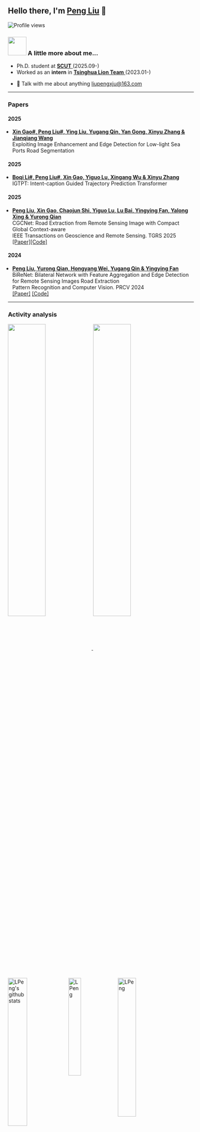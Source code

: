 <!-- <p align="center"><img src="assets/whiteflower.jpg"/></p> -->
<!-- <p align="center"><img src="assets/violin1.jpg"/> -->

## Hello there, I'm [Peng Liu](https://github.com/LPeng625) 👋
![Profile views](https://komarev.com/ghpvc/?username=LPeng625&color=brightgreen)


<!-- <img align="left" alt="Readme Quotes" src="https://quotes-github-readme.vercel.app/api?type=horizontal" width='95%'/> -->

  
### <img src="https://media0.giphy.com/media/v1.Y2lkPTc5MGI3NjExa2hod2dwamRndmhrMjJyOTljc3NwNmFlcmlqOXRwaHhwajViNmVjZiZlcD12MV9pbnRlcm5hbF9naWZfYnlfaWQmY3Q9Zw/3NjABnBOieYQE4BpkP/giphy.gif" width="50"> A little more about me...  

- Ph.D. student at [**SCUT** ](https://www.scut.edu.cn/) (2025.09-)
- Worked as an **intern** in [**Tsinghua Lion Team** ](https://www.svm.tsinghua.edu.cn/) (2023.01-)
<!--- Earned a Master of Engineering (M.E.) degree from [**Xinjiang University** ](https://www.xju.edu.cn/)  (2022.09-2025.06) -->
- 💬 Talk with me about anything [liupengxju@163.com](mailto:liupengxju@163.com)

<!-- ### Motto

<img align="center" alt="Readme Quotes" src="./assets/meishuzi.jpg" width='95%'/>
<br/> -->

---

### Papers

#### 2025
<ul style="padding-left:12px;">
    <li>
    	<p>
		<font class="font_nyw_paper_name"><b><a href="https://github.com/LPeng625">Xin Gao#, Peng Liu#, Ying Liu, Yugang Qin, Yan Gong, Xinyu Zhang & Jianqiang Wang</a></b></font><br />
		<font class="font_nyw_paper_title">Exploiting Image Enhancement and Edge Detection for Low-light Sea Ports Road Segmentation</font><br />
     	</p>
   </li>
</ul>

#### 2025
<ul style="padding-left:12px;">
    <li>
    	<p>
		<font class="font_nyw_paper_name"><b><a href="https://github.com/LPeng625">Boqi Li#, Peng Liu#, Xin Gao, Yiguo Lu, Xingang Wu & Xinyu Zhang</a></b></font><br />
		<font class="font_nyw_paper_title">IGTPT: Intent-caption Guided Trajectory Prediction Transformer</font><br />
     	</p>
   </li>
</ul>

#### 2025
<ul style="padding-left:12px;">
    <li>
    	<p>
		<font class="font_nyw_paper_name"><b><a href="https://github.com/LPeng625">Peng Liu, Xin Gao, Chaojun Shi, Yiguo Lu, Lu Bai, Yingying Fan, Yalong Xing & Yurong Qian</a></b></font><br />
		<font class="font_nyw_paper_title">CGCNet: Road Extraction from Remote Sensing Image with Compact Global Context-aware</font><br />
		<font class="font_nyw_paper_description">IEEE Transactions on Geoscience and Remote Sensing. TGRS 2025</font> <font class="font_nyw_paper_ALei"></font><br />
		<a href="https://ieeexplore.ieee.org/abstract/document/11097289">[Paper]</a><a href="https://github.com/LPeng625/CGCNet">[Code]</a>
     	</p>
   </li>
</ul>

#### 2024
<ul style="padding-left:12px;">
    <li>
    	<p>
		<font class="font_nyw_paper_name"><b><a href="https://github.com/LPeng625">Peng Liu, Yurong Qian, Hongyang Wei, Yugang Qin & Yingying Fan</a></b></font><br />
		<font class="font_nyw_paper_title">BiReNet: Bilateral Network with Feature Aggregation and Edge Detection for Remote Sensing Images Road Extraction</font><br />
		<font class="font_nyw_paper_description">Pattern Recognition and Computer Vision. PRCV 2024</font> <font class="font_nyw_paper_ALei"></font><br />
		<a href="https://link.springer.com/chapter/10.1007/978-981-97-8493-6_28">[Paper]</a> <a href="https://github.com/LPeng625/BiReNet">[Code]</a>
     	</p>
   </li>
</ul>

---

<!-- ### Languages and Tools

 <code><img height="20" src="https://raw.githubusercontent.com/devicons/devicon/master/icons/java/java-original.svg"></code>
<code><img height="20" src="https://raw.githubusercontent.com/devicons/devicon/master/icons/linux/linux-original.svg"></code>
<code><img height="20" src="https://raw.githubusercontent.com/devicons/devicon/master/icons/mysql/mysql-original-wordmark.svg"></code>
<code><img height="20" src="https://www.vectorlogo.zone/logos/opencv/opencv-icon.svg"></code>
<code><img height="20" src="https://raw.githubusercontent.com/devicons/devicon/master/icons/python/python-original.svg"></code>
<code><img height="20" src="https://www.vectorlogo.zone/logos/pytorch/pytorch-icon.svg"></code>
<code><img height="20" src="https://raw.githubusercontent.com/devicons/devicon/master/icons/redis/redis-original-wordmark.svg"></code>
<code><img height="20" src="https://www.vectorlogo.zone/logos/springio/springio-icon.svg"></code>
<code><img height="20" src="https://raw.githubusercontent.com/devicons/devicon/master/icons/angularjs/angularjs-original.svg"></code> -->



### Activity analysis

<p>
  <a href="https://github.com/LPeng625/CGCNet">
    <img width="45%" align="center" src="https://github-readme-stats.vercel.app/api/pin/?username=LPeng625&repo=CGCNet&theme=nightowl" />
  </a>
  <a href="https://github.com/LPeng625/BiReNet">
    <img width="45%" align="center" src="https://github-readme-stats.vercel.app/api/pin/?username=LPeng625&repo=BiReNet&theme=nightowl" />
  </a>
</p>

<p>
<img width="32%" align="left" src="https://github-readme-stats.vercel.app/api?username=LPeng625&show_icons=true&locale=en&theme=gruvbox" alt="LPeng's github stats" />
&nbsp;<img width="26%" align="left" src="https://github-readme-stats.vercel.app/api/top-langs?username=LPeng625&show_icons=true&locale=en&layout=compact&theme=gruvbox" alt="LPeng" />
&nbsp;<img width="31%" align="left" src="https://github-readme-streak-stats.herokuapp.com/?user=LPeng625&theme=gruvbox" alt="LPeng" />
</p>

<!-- ### Reference

+ [海拥wanghao221](https://github.com/wanghao221/wanghao221)
+ [Github 展示](https://cdmana.com/2021/07/20210727104054480v.html)
+ [Github 打造个人主页](https://kilienazure.com/github-profile-readme/)
+ [KiLien](https://github.com/KiLien)
+ [详细设置](http://wangyuheng.github.io/2020/10/17/github-profile-readme/)
+ [github-readme-stats](https://github.com/anuraghazra/github-readme-stats) -->

